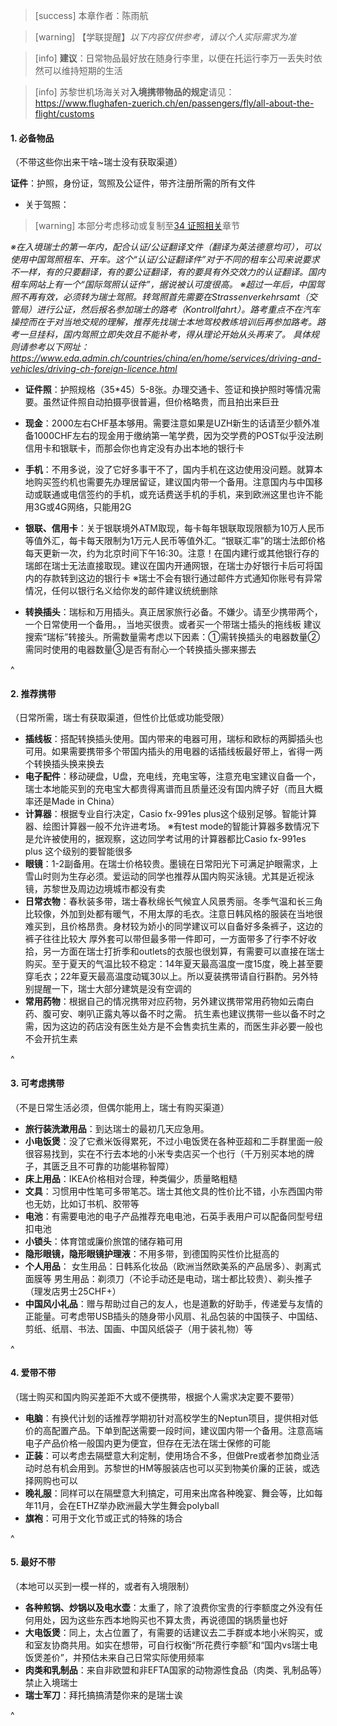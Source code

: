 > [success] 本章作者：陈雨航

> [warning] 【学联提醒】*以下内容仅供参考，请以个人实际需求为准*

> [info] **建议**：日常物品最好放在随身行李里，以便在托运行李万一丢失时依然可以维持短期的生活

> [info] 苏黎世机场海关对**入境携带物品的规定**请见：<https://www.flughafen-zuerich.ch/en/passengers/fly/all-about-the-flight/customs>

#### **1. 必备物品**

（不带这些你出来干啥\~瑞士没有获取渠道）

**证件**：护照，身份证，驾照及公证件，带齐注册所需的所有文件
- 关于驾照：
> [warning] 本部分考虑移动或复制至[34 证照相关](<34证照相关.md>)章节

*※在入境瑞士的第一年内，配合认证/公证翻译文件（翻译为英法德意均可），可以使用中国驾照租车、开车。这个“认证/公证翻译件”对于不同的租车公司来说要求不一样，有的只要翻译，有的要公证翻译，有的要具有外交效力的认证翻译。国内租车网站上有一个“国际驾照认证件”，据说被认可度很高。
※超过一年后，中国驾照不再有效，必须转为瑞士驾照。转驾照首先需要在Strassenverkehrsamt（交管局）进行公证，然后报名参加瑞士的路考（Kontrollfahrt）。路考重点不在汽车操控而在于对当地交规的理解，推荐先找瑞士本地驾校教练培训后再参加路考。路考一旦挂科，国内驾照立即失效且不能补考，得从理论开始从头再来了。
具体规则请参考以下网址：
<https://www.eda.admin.ch/countries/china/en/home/services/driving-and-vehicles/driving-ch-foreign-licence.html>*
- **证件照**：护照规格（35\*45）5-8张。办理交通卡、签证和换护照时等情况需要。虽然证件照自动拍摄亭很普遍，但价格略贵，而且拍出来巨丑
- **现金**：2000左右CHF基本够用。需要注意如果是UZH新生的话请至少额外准备1000CHF左右的现金用于缴纳第一笔学费，因为交学费的POST似乎没法刷信用卡和银联卡，而那会你也肯定没有办出本地的银行卡
- **手机**：不用多说，没了它好多事干不了，国内手机在这边使用没问题。就算本地购买签约机也需要先办理居留证，建议国内带一个备用。注意国内与中国移动或联通或电信签约的手机，或充话费送手机的手机，来到欧洲这里也许不能用3G或4G网络，只能用2G

- **银联、信用卡**：关于银联境外ATM取现，每卡每年银联取现限额为10万人民币等值外汇，每卡每天限制为1万元人民币等值外汇。“银联汇率”的瑞士法郎价格每天更新一次，约为北京时间下午16:30。注意！在国内建行或其他银行存的瑞郎在瑞士无法直接取现。建议在国内开通网银，在瑞士办好银行卡后可将国内的存款转到这边的银行卡
※瑞士不会有银行通过邮件方式通知你账号有异常情况，任何以银行名义给你发的邮件建议统统删除

- **转换插头**：瑞标和万用插头。真正居家旅行必备。不嫌少。请至少携带两个，一个日常使用一个备用。，当地买很贵。或者买一个带瑞士插头的拖线板
建议搜索“瑞标”转接头。所需数量需考虑以下因素：①需转换插头的电器数量②需同时使用的电器数量③是否有耐心一个转换插头挪来挪去

^

#### **2. 推荐携带**

（日常所需，瑞士有获取渠道，但性价比低或功能受限）

- **插线板**：搭配转换插头使用。国内带来的电器可用，瑞标和欧标的两脚插头也可用。如果需要携带多个带国内插头的用电器的话插线板最好带上，省得一两个转换插头换来换去
- **电子配件**：移动硬盘，U盘，充电线，充电宝等，注意充电宝建议自备一个，瑞士本地能买到的充电宝大都贵得离谱而且质量还没有国内牌子好（而且大概率还是Made in China）
- **计算器**：根据专业自行决定，Casio fx-991es plus这个级别足够。智能计算器、绘图计算器一般不允许进考场。
※有test mode的智能计算器多数情况下是允许被使用的，据观察，这边同学考试用的计算器都比Casio fx-991es plus 这个级别的要智能很多
- **眼镜**：1-2副备用。在瑞士价格较贵。墨镜在日常阳光下可满足护眼需求，上雪山时则为生存必须。爱运动的同学也推荐从国内购买泳镜。尤其是近视泳镜，苏黎世及周边边境城市都没有卖
- **日常衣物**：春秋装多带，瑞士春秋绵长气候宜人风景秀丽。冬季气温和长三角比较像，外加到处都有暖气，不用太厚的毛衣。注意日韩风格的服装在当地很难买到，且价格昂贵。身材较为娇小的同学建议可以自备好多条裤子，这边的裤子往往比较大
厚外套可以带但最多带一件即可，一方面带多了行李不好收拾，另一方面在瑞士打折季和outlets的衣服也很划算，有需要可以直接在瑞士购买。至于夏天的气温比较不稳定：14年夏天最高温度一度15度，晚上甚至要穿毛衣；22年夏天最高温度动辄30以上。所以夏装携带请自行斟酌。另外特别提醒一下，瑞士大部分建筑是没有空调的
- **常用药物**：根据自己的情况携带对应药物，另外建议携带常用药物如云南白药、腹可安、喇叭正露丸等以备不时之需。
抗生素也建议携带一些以备不时之需，因为这边的药店没有医生处方是不会售卖抗生素的，而医生非必要一般也不会开抗生素

^

#### **3. 可考虑携带**

（不是日常生活必须，但偶尔能用上，瑞士有购买渠道）
- **旅行装洗漱用品**：到达瑞士的最初几天应急用。
- **小电饭煲**：没了它煮米饭得累死，不过小电饭煲在各种亚超和二手群里面一般很容易找到，实在不行去本地的小米专卖店买一个也行（千万别买本地的牌子，其匮乏且不可靠的功能堪称智障）
- **床上用品**：IKEA价格相对合理，种类偏少，质量略粗糙
- **文具**：习惯用中性笔可多带笔芯。瑞士其他文具的性价比不错，小东西国内带也无妨，比如订书机、胶带等
- **电池**：有需要电池的电子产品推荐充电电池，石英手表用户可以配备同型号纽扣电池
- **小锁头**：体育馆或廉价旅馆的储存箱可用
- **隐形眼镜，隐形眼镜护理液**：不用多带，到德国购买性价比挺高的
- **个人用品**：
女生用品：日韩系化妆品（欧洲当然欧美系的产品居多）、剥离式面膜等
男生用品：剃须刀（不论手动还是电动，瑞士都比较贵）、剃头推子（理发店男士25CHF+）
- **中国风小礼品**：赠与帮助过自己的友人，也是道歉的好助手，传递爱与友情的正能量。可考虑带USB插头的随身带小风扇、礼品包装的中国筷子、中国结、剪纸、纸扇、书法、国画、中国风纸袋子（用于装礼物）等

^

#### **4. 爱带不带**

（瑞士购买和国内购买差距不大或不便携带，根据个人需求决定要不要带）

- **电脑**：有换代计划的话推荐学期初针对高校学生的Neptun项目，提供相对低价的高配置产品。下单到配送需要一段时间，建议国内带一个备用。注意高端电子产品价格一般国内更为便宜，但存在无法在瑞士保修的可能
- **正装**：可以考虑去隔壁意大利定制，使用场合不多，但做Pre或者参加商业活动时总有机会用到。苏黎世的HM等服装店也可以买到物美价廉的正装，或选择网购也可以
- **晚礼服**：同样可以在隔壁意大利搞定，可用来出席各种晚宴、舞会等，比如每年11月，会在ETHZ举办欧洲最大学生舞会polyball
- **旗袍**：可用于文化节或正式的特殊的场合

^

#### **5. 最好不带**

（本地可以买到一模一样的，或者有入境限制）

- **各种煎锅、炒锅以及电水壶**：太重了，除了浪费你宝贵的行李额度之外没有任何用处，因为这些东西本地购买也不算太贵，再说德国的锅质量也好
- **大电饭煲**：同上，太占位置了，有需要的话建议去二手群或本地小米购买，或和室友协商共用。如实在想带，可自行权衡“所花费行李额”和“国内vs瑞士电饭煲差价”，并预估未来自己日常实际使用频率
- **肉类和乳制品**：来自非欧盟和非EFTA国家的动物源性食品（肉类、乳制品等）禁止入境瑞士
- **瑞士军刀**：拜托搞搞清楚你来的是瑞士诶



^
